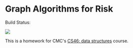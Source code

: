 # Graph Algorithms for Risk 
Build Status:

[![](https://github.com/dustin-lind/risk/workflows/tests/badge.svg)](https://github.com/dustin-lind/risk/actions?query=workflow%3Atests)

This is a homework for CMC's [CS46: data structures](https://github.com/mikeizbicki/cmc-csci046) course.
